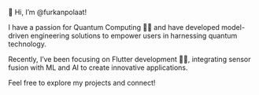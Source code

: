👋 Hi, I’m @furkanpolaat!

I have a passion for Quantum Computing 🚀💫 and have developed model-driven engineering solutions to empower users in harnessing quantum technology.

Recently, I’ve been focusing on Flutter development 🎨📱, integrating sensor fusion with ML and AI to create innovative applications.

Feel free to explore my projects and connect!
